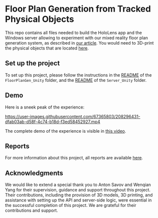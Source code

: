 # Floor Plan Generation from Tracked Physical Objects

This repo contains all files needed to build the HoloLens app and the Windows server allowing to experiment with our mixed reality floor plan generation system, as described in [our article](Reports/MR_Final_Poyet_Queinnec_Teissier_Yilmaz.pdf).
You would need to 3D-print the physical objects that are located [here](Models/1_20_furniture_for_tracking).

## Set up the project
To set up this project, please follow the instructions in the [README](FloorPlanGen_Unity/README.md) of the `FloorPlanGen_Unity` folder, and the [README](Server_Unity/README.md) of the `Server_Unity` folder.

## Demo

Here is a sneek peak of the experience:

https://user-images.githubusercontent.com/67365803/208296431-dfab03ab-d58f-4c74-b18d-f3ed58452927.mp4

The complete demo of the experience is visible in [this video](Videos/FloorPlanGen%20Final%20Demo%20Small.mp4).

## Reports
For more information about this project, all reports are available [here](Reports).

## Acknowledgments
We would like to extend a special thank you to Anton Savov and Wenqian Yang for their supervision, guidance and support throughout this project. Their contributions, including the provision of 3D models, 3D printing, and assistance with setting up the API and server-side logic, were essential in the successful completion of this project. We are grateful for their contributions and support.

